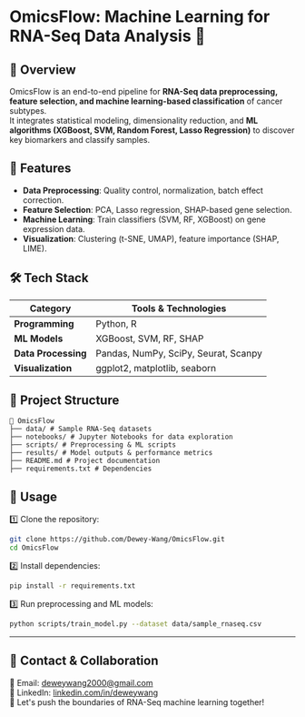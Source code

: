 # **OmicsFlow: Machine Learning for RNA-Seq Data Analysis** 🚀  

## **📌 Overview**  
OmicsFlow is an end-to-end pipeline for **RNA-Seq data preprocessing, feature selection, and machine learning-based classification** of cancer subtypes.  
It integrates statistical modeling, dimensionality reduction, and **ML algorithms (XGBoost, SVM, Random Forest, Lasso Regression)** to discover key biomarkers and classify samples.  

## **🚀 Features**
- **Data Preprocessing**: Quality control, normalization, batch effect correction.  
- **Feature Selection**: PCA, Lasso regression, SHAP-based gene selection.  
- **Machine Learning**: Train classifiers (SVM, RF, XGBoost) on gene expression data.  
- **Visualization**: Clustering (t-SNE, UMAP), feature importance (SHAP, LIME).  

## **🛠️ Tech Stack**
| **Category**        | **Tools & Technologies**  |
|---------------------|-------------------------|
| **Programming**     | Python, R               |
| **ML Models**       | XGBoost, SVM, RF, SHAP  |
| **Data Processing** | Pandas, NumPy, SciPy, Seurat, Scanpy |
| **Visualization**   | ggplot2, matplotlib, seaborn |

## **📂 Project Structure**

```
📁 OmicsFlow
├── data/ # Sample RNA-Seq datasets
├── notebooks/ # Jupyter Notebooks for data exploration
├── scripts/ # Preprocessing & ML scripts
├── results/ # Model outputs & performance metrics
├── README.md # Project documentation
├── requirements.txt # Dependencies
```


## **🔧 Usage**
1️⃣ Clone the repository:  

```bash
git clone https://github.com/Dewey-Wang/OmicsFlow.git
cd OmicsFlow
```

2️⃣ Install dependencies:

```bash
pip install -r requirements.txt
```

3️⃣ Run preprocessing and ML models:

```bash
python scripts/train_model.py --dataset data/sample_rnaseq.csv
```

---

## **📩 Contact & Collaboration** 
📧 Email: [deweywang2000@gmail.com](mailto:deweywang2000@gmail.com)  
🔗 LinkedIn: [linkedin.com/in/deweywang](https://linkedin.com/in/deweywang)  
🚀 Let's push the boundaries of RNA-Seq machine learning together!
